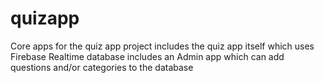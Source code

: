 # quizapp
Core apps for the quiz app project
includes the quiz app itself which uses Firebase Realtime database 
includes an Admin app which can add questions and/or categories to the database
